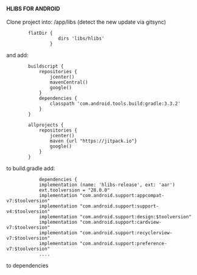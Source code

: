 #### HLIBS FOR ANDROID ####

Clone project into: /app/libs (detect the new update via gitsync)
			
```
		flatDir {
                   dirs 'libs/hlibs'
                }
```
and add:
```
        buildscript {
		    repositories {
		        jcenter()
		        mavenCentral()
		        google()
		    }
		    dependencies {
		        classpath 'com.android.tools.build:gradle:3.3.2'
		    }
		}

		allprojects {
		    repositories {
		        jcenter()
		        maven {url "https://jitpack.io"}
		        google()
		    }
		}
```
to build.gradle 
add:
```
			dependencies {
			implementation (name: 'hlibs-release', ext: 'aar')
			ext.toolversion = "28.0.0"
		    implementation "com.android.support:appcompat-v7:$toolversion"
		    implementation "com.android.support:support-v4:$toolversion"
		    implementation "com.android.support:design:$toolversion"
		    implementation "com.android.support:cardview-v7:$toolversion"
		    implementation "com.android.support:recyclerview-v7:$toolversion"
		    implementation "com.android.support:preference-v7:$toolversion"
			....
```
to dependencies